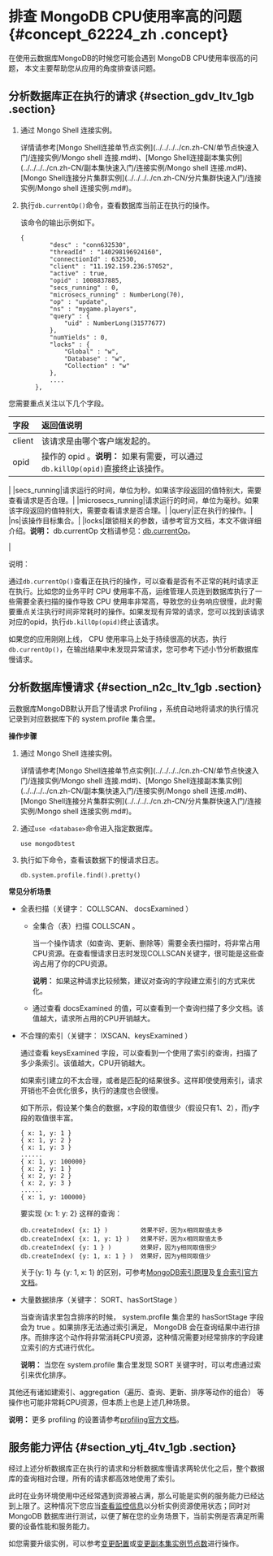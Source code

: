 # 排查 MongoDB CPU使用率高的问题 {#concept_62224_zh .concept}

在使用云数据库MongoDB的时候您可能会遇到 MongoDB CPU使用率很高的问题， 本文主要帮助您从应用的角度排查该问题。

## 分析数据库正在执行的请求 {#section_gdv_ltv_1gb .section}

1.  通过 Mongo Shell 连接实例。

    详情请参考[Mongo Shell连接单节点实例](../../../../cn.zh-CN/单节点快速入门/连接实例/Mongo shell 连接.md#)、[Mongo Shell连接副本集实例](../../../../cn.zh-CN/副本集快速入门/连接实例/Mongo shell 连接.md#)、[Mongo Shell连接分片集群实例](../../../../cn.zh-CN/分片集群快速入门/连接实例/Mongo shell 连接实例.md#)。

2.  执行`db.currentOp()`命令，查看数据库当前正在执行的操作。

    该命令的输出示例如下。

    ```
    {
            "desc" : "conn632530",
            "threadId" : "140298196924160",
            "connectionId" : 632530,
            "client" : "11.192.159.236:57052",
            "active" : true,
            "opid" : 1008837885,
            "secs_running" : 0,
            "microsecs_running" : NumberLong(70),
            "op" : "update",
            "ns" : "mygame.players",
            "query" : {
                "uid" : NumberLong(31577677)
            },
            "numYields" : 0,
            "locks" : {
                "Global" : "w",
                "Database" : "w",
                "Collection" : "w"
            },
            ....
        },
    ```


您需要重点关注以下几个字段。

|字段|返回值说明|
|:-|:----|
|client|该请求是由哪个客户端发起的。|
|opid|操作的 opid 。**说明：** 如果有需要，可以通过`db.killOp(opid)`直接终止该操作。

|
|secs\_running|请求运行的时间，单位为秒。如果该字段返回的值特别大，需要查看请求是否合理。|
|microsecs\_running|请求运行的时间，单位为毫秒。如果该字段返回的值特别大，需要查看请求是否合理。|
|query|正在执行的操作。|
|ns|该操作目标集合。|
|locks|跟锁相关的参数，请参考官方文档，本文不做详细介绍。**说明：** db.currentOp 文档请参见：[db.currentOp](https://docs.mongodb.com/manual/reference/method/db.currentOp/?spm=5176.100239.blogcont73389.12.K1pNOi)。

|

说明：

通过`db.currentOp()`查看正在执行的操作，可以查看是否有不正常的耗时请求正在执行。比如您的业务平时 CPU 使用率不高，运维管理人员连到数据库执行了一些需要全表扫描的操作导致 CPU 使用率非常高，导致您的业务响应很慢，此时需要重点关注执行时间非常耗时的操作。如果发现有异常的请求，您可以找到该请求对应的opid，执行`db.killOp(opid)`终止该请求。

如果您的应用刚刚上线， CPU 使用率马上处于持续很高的状态，执行`db.currentOp()`，在输出结果中未发现异常请求，您可参考下述小节分析数据库慢请求。

## 分析数据库慢请求 {#section_n2c_ltv_1gb .section}

云数据库MongoDB默认开启了慢请求 Profiling ，系统自动地将请求的执行情况记录到对应数据库下的 system.profile 集合里。

**操作步骤**

1.  通过 Mongo Shell 连接实例。

    详情请参考[Mongo Shell连接单节点实例](../../../../cn.zh-CN/单节点快速入门/连接实例/Mongo shell 连接.md#)、[Mongo Shell连接副本集实例](../../../../cn.zh-CN/副本集快速入门/连接实例/Mongo shell 连接.md#)、[Mongo Shell连接分片集群实例](../../../../cn.zh-CN/分片集群快速入门/连接实例/Mongo shell 连接实例.md#)。

2.  通过`use <database>`命令进入指定数据库。

    ```
    use mongodbtest
    ```

3.  执行如下命令，查看该数据下的慢请求日志。

    ```
    db.system.profile.find().pretty()
    ```


**常见分析场景**

-   全表扫描（关键字： COLLSCAN、 docsExamined ）
    -   全集合（表）扫描 COLLSCAN 。

        当一个操作请求（如查询、更新、删除等）需要全表扫描时，将非常占用CPU资源。在查看慢请求日志时发现COLLSCAN关键字，很可能是这些查询占用了你的CPU资源。

        **说明：** 如果这种请求比较频繁，建议对查询的字段建立索引的方式来优化。

    -   通过查看 docsExamined 的值，可以查看到一个查询扫描了多少文档。该值越大，请求所占用的CPU开销越大。
-   不合理的索引（关键字： IXSCAN、keysExamined ）

    通过查看 keysExamined 字段，可以查看到一个使用了索引的查询，扫描了多少条索引。该值越大，CPU开销越大。

    如果索引建立的不太合理，或者是匹配的结果很多。这样即使使用索引，请求开销也不会优化很多，执行的速度也会很慢。

    如下所示，假设某个集合的数据，x字段的取值很少（假设只有1、2），而y字段的取值很丰富。

    ```
    { x: 1, y: 1 }
    { x: 1, y: 2 }
    { x: 1, y: 3 }
    ......
    { x: 1, y: 100000} 
    { x: 2, y: 1 }
    { x: 2, y: 2 }
    { x: 2, y: 3 }
    ......
    { x: 1, y: 100000}
    ```

    要实现 \{x: 1: y: 2\} 这样的查询：

    ```
    db.createIndex( {x: 1} )         效果不好，因为x相同取值太多
    db.createIndex( {x: 1, y: 1} )   效果不好，因为x相同取值太多
    db.createIndex( {y: 1 } )        效果好，因为y相同取值很少
    db.createIndex( {y: 1, x: 1 } )  效果好，因为y相同取值少
    ```

    关于\{y: 1\} 与 \{y: 1, x: 1\} 的区别，可参考[MongoDB索引原理](https://yq.aliyun.com/articles/33726)及[复合索引官方文档](https://docs.mongodb.com/manual/core/index-compound/)。

-   大量数据排序（关键字： SORT、hasSortStage ）

    当查询请求里包含排序的时候， system.profile 集合里的 hasSortStage 字段会为 true 。如果排序无法通过索引满足， MongoDB 会在查询结果中进行排序。而排序这个动作将非常消耗CPU资源，这种情况需要对经常排序的字段建立索引的方式进行优化。

    **说明：** 当您在 system.profile 集合里发现 SORT 关键字时，可以考虑通过索引来优化排序。


其他还有诸如建索引、aggregation（遍历、查询、更新、排序等动作的组合） 等操作也可能非常耗CPU资源，但本质上也是上述几种场景。

**说明：** 更多 profiling 的设置请参考[profiling官方文档](https://docs.mongodb.com/manual/tutorial/manage-the-database-profiler/)。

## 服务能力评估 {#section_ytj_4tv_1gb .section}

经过上述分析数据库正在执行的请求和分析数据库慢请求两轮优化之后，整个数据库的查询相对合理，所有的请求都高效地使用了索引。

此时在业务环境使用中还经常遇到资源被占满，那么可能是实例的服务能力已经达到上限了。这种情况下您应当[查看监控信息](../../../../cn.zh-CN/用户指南/监控与报警/查看监控信息.md#)以分析实例资源使用状态；同时对 MongoDB 数据库进行测试，以便了解在您的业务场景下，当前实例是否满足所需要的设备性能和服务能力。

如您需要升级实例，可以参考[变更配置](../../../../cn.zh-CN/用户指南/实例管理/变更配置.md#)或[变更副本集实例节点数](../../../../cn.zh-CN/用户指南/实例管理/变更副本集实例节点数.md#)进行操作。

